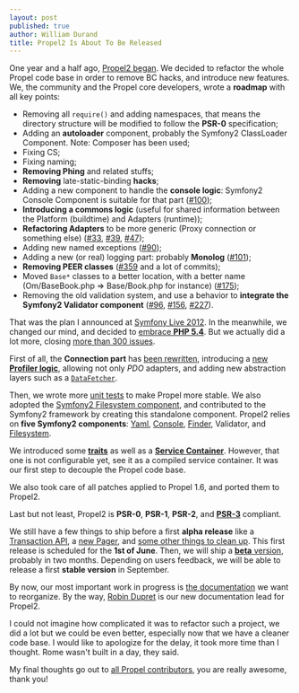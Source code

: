 ```yaml
---
layout: post
published: true
author: William Durand
title: Propel2 Is About To Be Released
---
```


One year and a half ago, [Propel2 began](/blog/2011/10/06/propel2-has-begun-.html).
We decided to refactor the whole Propel code base in order to remove BC hacks, and
introduce new features. We, the community and the Propel core developers, wrote
a **roadmap** with all key points:

<!-- more -->

* Removing all `require()` and adding namespaces, that means the directory
structure will be modified to follow the **PSR-0** specification;
* Adding an **autoloader** component, probably the Symfony2 ClassLoader
Component. Note: Composer has been used;
* Fixing CS;
* Fixing naming;
* **Removing Phing** and related stuffs;
* **Removing** late-static-binding **hacks**;
* Adding a new component to handle the **console logic**: Symfony2 Console
Component is suitable for that part
([#100](https://github.com/propelorm/Propel2/pull/100));
* **Introducing a commons logic** (useful for shared information between the
Platform (buildtime) and Adapters (runtime));
* **Refactoring Adapters** to be more generic (Proxy connection or something
else) ([#33](https://github.com/propelorm/Propel2/pull/33),
[#39](https://github.com/propelorm/Propel2/pull/39),
[#47](https://github.com/propelorm/Propel2/pull/47));
* Adding new named exceptions
([#90](https://github.com/propelorm/Propel2/pull/90));
* Adding a new (or real) logging part: probably **Monolog**
([#101](https://github.com/propelorm/Propel2/pull/101));
* **Removing PEER classes**
([#359](https://github.com/propelorm/Propel2/pull/359) and a lot of commits);
* Moved `Base*` classes to a better location, with a better name
(Om/BaseBook.php => Base/Book.php for instance)
([#175](https://github.com/propelorm/Propel2/pull/175));
* Removing the old validation system, and use a behavior to **integrate the
Symfony2 Validator component**
([#96](https://github.com/propelorm/Propel2/pull/96),
[#156](https://github.com/propelorm/Propel2/pull/156),
[#227](https://github.com/propelorm/Propel2/pull/227)).

That was the plan I announced at [Symfony Live
2012](/blog/2012/07/09/propel2-what-why-when.html). In the meanwhile, we changed
our mind, and decided to [embrace **PHP
5.4**](/blog/2012/08/08/propel2-and-php-5-4-here-we-go-.html).
But we actually did a lot more, closing [more than 300
issues](https://github.com/propelorm/Propel2/issues?milestone=2&page=1&state=closed).

First of all, the **Connection part** has [been
rewritten](https://github.com/propelorm/Propel2/pull/39), introducing a [new **Profiler
logic**](https://github.com/propelorm/Propel2/pull/83), allowing not only
_PDO_ adapters, and adding new abstraction layers such as a
[`DataFetcher`](https://github.com/propelorm/Propel2/blob/master/src/Propel/Runtime/DataFetcher/DataFetcherInterface.php).

Then, we wrote more [unit
tests](https://github.com/propelorm/Propel2/pull/223) to make Propel more
stable. We also adopted the [Symfony2 Filesystem
component](https://github.com/propelorm/Propel2/pull/295), and contributed to
the Symfony2 framework by creating this standalone component. Propel2 relies on
**five Symfony2 components**:
[Yaml](http://symfony.com/doc/current/components/yaml/introduction.html),
[Console](http://symfony.com/doc/current/components/console/introduction.html),
[Finder](http://symfony.com/doc/current/components/finder.html), Validator, and
[Filesystem](http://symfony.com/doc/current/components/filesystem.html).

We introduced some
[**traits**](https://github.com/propelorm/Propel2/commit/0a96ef65e3282e8036f3e896a3da12645eb215bf)
as well as a [**Service
Container**](https://github.com/propelorm/Propel2/commit/87f343190ec3a70174bce5608e9724696e2870b9).
However, that one is not configurable yet, see it as a compiled service
container. It was our first step to decouple the Propel code base.

We also took care of all patches applied to Propel 1.6, and ported them to
Propel2.

Last but not least, Propel2 is **PSR-0**, **PSR-1**, **PSR-2**, and
[**PSR-3**](https://github.com/propelorm/Propel2/commit/24b0e35c2fcf8ce7885e42857577c40e63afafbe) compliant.

We still have a few things to ship before a first **alpha release** like a
[Transaction API](https://github.com/propelorm/Propel2/issues/368), a [new
Pager](https://github.com/propelorm/Propel2/issues/208), and [some other things to clean
up](https://github.com/propelorm/Propel2/issues?milestone=2&state=open). This
first release is scheduled for the **1st of June**. Then, we will ship a
[**beta** version](https://github.com/propelorm/Propel2/issues?milestone=3),
probably in two months. Depending on users feedback, we will be able to release
a first **stable version** in September.

By now, our most important work in progress is [the
documentation](https://github.com/propelorm/Propel2/issues/187) we want to
reorganize. By the way, [Robin Dupret](https://github.com/robin850) is our new
documentation lead for Propel2.

I could not imagine how complicated it was to refactor such a project, we did a
lot but we could be even better, especially now that we have a cleaner code base.
I would like to apologize for the delay, it took more time than I thought. Rome
wasn't built in a day, they said.

My final thoughts go out to [all Propel
contributors](https://github.com/propelorm/Propel2/contributors), you are really
awesome, thank you!
